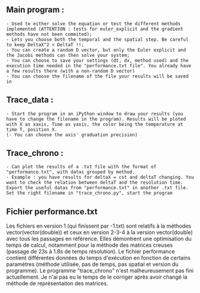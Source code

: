 ## Main program :
    - Used to either solve the equation or test the different methods implemented (ATTENTION : tests for euler_explicit and the gradient methods have not been commited);
    - Lets you choose both the temporal and the spatial step. Be careful to keep DeltaX^2 < DeltaT !!;
    - You can create a random D vector, but only the Euler explicit and the Jacobi methods can then solve your system;
    - You can choose to save your settings (dt, dx, method used) and the execution time needed in the "performance.txt file". You already have a few results there (with a non-random D vector)
    - You can choose the filename of the file your results will be saved in

## Trace_data :
    - Start the program in an iPython window to draw your results (you have to change the filename in the program). Results will be ploted with X as xaxis, Time as yaxis, the color being the temperature at time T, position X.
    (- You can choose the axis' graduation precision)

## Trace_chrono :
    - Can plot the results of a .txt file with the format of "performance.txt", with datas grouped by method. 
    - Example : you have results for deltaX = cst and deltaT changing. You want to check the relation between deltaT and the resolution time. Export the useful datas from "performance.txt" in another .txt file. Set the right filename in "trace_chrono.py", start the program

## Fichier performance.txt
Les fichiers en version 1 (qui finissent par -1.txt) sont relatifs à la méthodes vector(vector(double)) et ceux en version 2-3-4 à la version vector(double) avec tous les passages en référence. Elles démontrent une optimisation du temps de calcul, notamment pour la méthode des matrices creuses (passage de 23s à 1.8s de temps résolution).
Le fichier performance contient différentes données du temps d'exécution en fonction de certains paramètres (méthode utilisée, pas de temps, pas spatial et version du programme). Le programme "trace_chrono" n'est malheureusement pas fini actuellement. Je n'ai pas eu le temps de le corriger après avoir changé la méthode de représentaiton des matrices.
